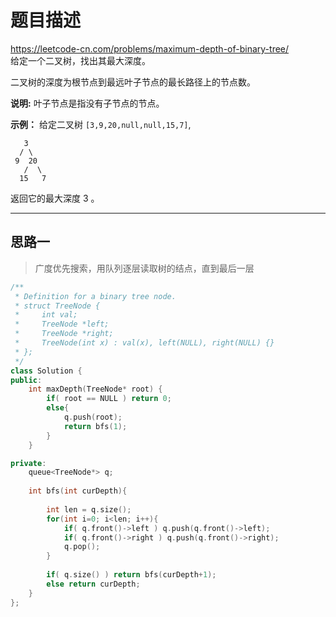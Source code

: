 # 题目描述
https://leetcode-cn.com/problems/maximum-depth-of-binary-tree/ <br>
给定一个二叉树，找出其最大深度。

二叉树的深度为根节点到最远叶子节点的最长路径上的节点数。

**说明:** 叶子节点是指没有子节点的节点。

**示例：**
给定二叉树 `[3,9,20,null,null,15,7]`,  
```
   3  
  / \
 9  20
   /  \
  15   7
```  
返回它的最大深度 3 。

----

## 思路一
> 广度优先搜索，用队列逐层读取树的结点，直到最后一层
```c++
/**
 * Definition for a binary tree node.
 * struct TreeNode {
 *     int val;
 *     TreeNode *left;
 *     TreeNode *right;
 *     TreeNode(int x) : val(x), left(NULL), right(NULL) {}
 * };
 */
class Solution {
public:
    int maxDepth(TreeNode* root) {
        if( root == NULL ) return 0;
        else{
            q.push(root);
            return bfs(1);
        }
    }

private:
    queue<TreeNode*> q;
    
    int bfs(int curDepth){
        
        int len = q.size();
        for(int i=0; i<len; i++){
            if( q.front()->left ) q.push(q.front()->left);
            if( q.front()->right ) q.push(q.front()->right);
            q.pop();
        }
        
        if( q.size() ) return bfs(curDepth+1);
        else return curDepth;
    }
};
```